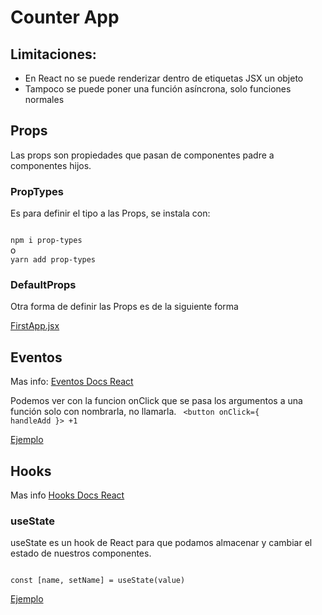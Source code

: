 # Counter App

## Limitaciones:
+ En React no se puede renderizar dentro de etiquetas JSX un objeto
+ Tampoco se puede poner una función asíncrona, solo funciones normales

## Props
Las props son propiedades que pasan de componentes padre a componentes hijos.
### PropTypes
Es para definir el tipo a las Props, se instala con:

<code>
npm i prop-types
</code>
o
<code>
yarn add prop-types
</code>

### DefaultProps
Otra forma de definir las Props es de la siguiente forma

[FirstApp.jsx](../01-counter-app/src/FirstApp.jsx) 


## Eventos
Mas info: [Eventos Docs React](https://es.reactjs.org/docs/events.html)

Podemos ver con la funcion onClick que se pasa los argumentos a una función solo con nombrarla, no llamarla.
<code>
 <button onClick={ handleAdd }>
          +1
</button>
</code>

[Ejemplo](../01-counter-app/src/CounterApp.jsx)

## Hooks
Mas info [Hooks Docs React](https://es.reactjs.org/docs/hooks-intro.html)

### useState
useState es un hook de React para que podamos almacenar y cambiar el estado de nuestros componentes.

<code>
const [name, setName] = useState(value)
</code>

[Ejemplo](../01-counter-app/src/CounterApp.jsx)